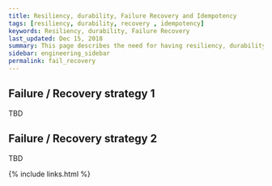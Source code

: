 ```yaml
---
title: Resiliency, durability, Failure Recovery and Idempotency
tags: [resiliency, durability, recovery , idempotency]
keywords: Resiliency, durability, Failure Recovery
last_updated: Dec 15, 2018
summary: This page describes the need for having resiliency, durability and Failure Recovery
sidebar: engineering_sidebar
permalink: fail_recovery
---
```


## Failure / Recovery strategy 1
TBD

## Failure / Recovery strategy 2
TBD

{% include links.html %}